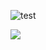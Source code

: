 ![test](/home/baldwin/.config/Typora/typora-user-images/image-20200730153849251.png "123")

![](/home/baldwin/workdir/go/src/mstk/images/test.png)